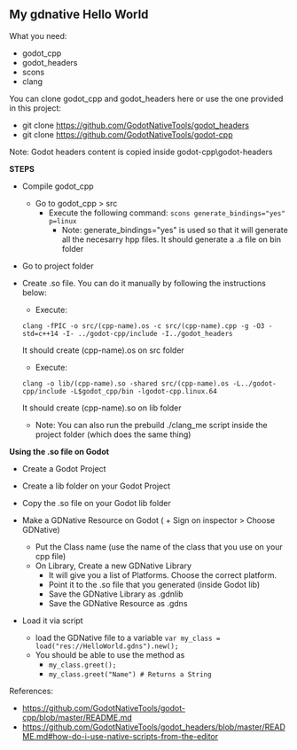 ## My gdnative Hello World


What you need: 
  * godot_cpp
  * godot_headers 
  * scons 
  * clang

You can clone godot_cpp and godot_headers here or use the one provided in this project:
  * git clone https://github.com/GodotNativeTools/godot_headers
  * git clone https://github.com/GodotNativeTools/godot-cpp

Note: Godot headers content is copied inside godot-cpp\godot-headers

**STEPS**
* Compile godot_cpp
  * Go to godot_cpp > src
    * Execute the following command: ```scons generate_bindings="yes" p=linux```
      * Note: generate_bindings="yes" is used so that it will generate all the necesarry hpp files. It should generate a .a file on bin folder			  
		
* Go to project folder

* Create .so file. You can do it manually by following the instructions below:
  * Execute:
  ```
  clang -fPIC -o src/(cpp-name).os -c src/(cpp-name).cpp -g -O3 -std=c++14 -I- ../godot-cpp/include -I../godot_headers
  ```
  It should create (cpp-name).os on src folder

  * Execute:
  ```
  clang -o lib/(cpp-name).so -shared src/(cpp-name).os -L../godot-cpp/include -L$godot_cpp/bin -lgodot-cpp.linux.64
  ```
  It should create (cpp-name).so on lib folder

  * Note: You can also run the prebuild ./clang_me script inside the project folder (which does the same thing)

**Using the .so file on Godot**
* Create a Godot Project
* Create a lib folder on your Godot Project
* Copy the .so file on your Godot lib folder
* Make a GDNative Resource on Godot ( + Sign on inspector > Choose GDNative)
  * Put the Class name (use the name of the class that you use on your cpp file)
  * On Library, Create a new GDNative Library
    * It will give you a list of Platforms. Choose the correct platform.
    * Point it to the .so file that you generated (inside Godot lib)
    * Save the GDNative Library as <name>.gdnlib
    * Save the GDNative Resource as <name>.gdns

* Load it via script
  * load the GDNative file to a variable
	```var my_class = load("res://HelloWorld.gdns").new();```
  * You should be able to use the method as
	* ```my_class.greet();```
	* ```my_class.greet("Name") # Returns a String```
		

References:
* https://github.com/GodotNativeTools/godot-cpp/blob/master/README.md
* https://github.com/GodotNativeTools/godot_headers/blob/master/README.md#how-do-i-use-native-scripts-from-the-editor
